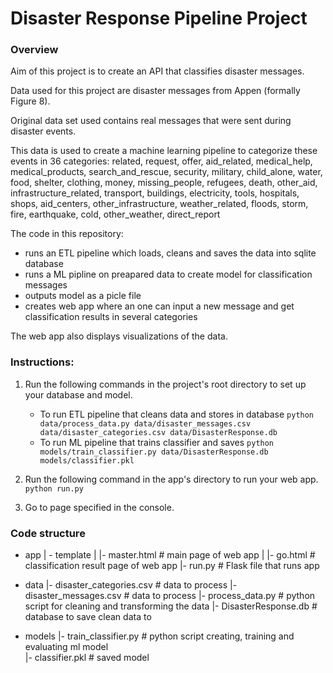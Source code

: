# Disaster Response Pipeline Project


### Overview
Aim of this project is to create an API that classifies disaster messages.

Data used for this project are disaster messages from Appen (formally Figure 8).

Original data set used contains real messages that were sent during disaster events.

This data is used to create a machine learning pipeline to categorize these events in 36 categories:
related, request, offer, aid_related, medical_help, medical_products, search_and_rescue, security, military, child_alone, water, food, shelter, clothing, money, missing_people, refugees, death, other_aid, infrastructure_related, transport, buildings, electricity, tools, hospitals, shops, aid_centers, other_infrastructure, weather_related, floods, storm, fire, earthquake, cold, other_weather, direct_report

The code in this repository:
- runs an ETL pipeline which loads, cleans and saves the data into sqlite database
- runs a ML pipline on preapared data to create model for classification messages
- outputs model as a picle file
- creates web app where an one can input a new message and get classification results in several categories

The web app also displays visualizations of the data.


### Instructions:
1. Run the following commands in the project's root directory to set up your database and model.

    - To run ETL pipeline that cleans data and stores in database
        `python data/process_data.py data/disaster_messages.csv data/disaster_categories.csv data/DisasterResponse.db`
    - To run ML pipeline that trains classifier and saves
        `python models/train_classifier.py data/DisasterResponse.db models/classifier.pkl`

2. Run the following command in the app's directory to run your web app.
    `python run.py`

3. Go to page specified in the console.


### Code structure
- app
| - template 
| |- master.html  # main page of web app
| |- go.html      # classification result page of web app
|- run.py         # Flask file that runs app

- data
|- disaster_categories.csv  # data to process 
|- disaster_messages.csv    # data to process
|- process_data.py          # python script for cleaning and transforming the data 
|- DisasterResponse.db      # database to save clean data to

- models
|- train_classifier.py     # python script creating, training and evaluating ml model  
|- classifier.pkl          # saved model 
